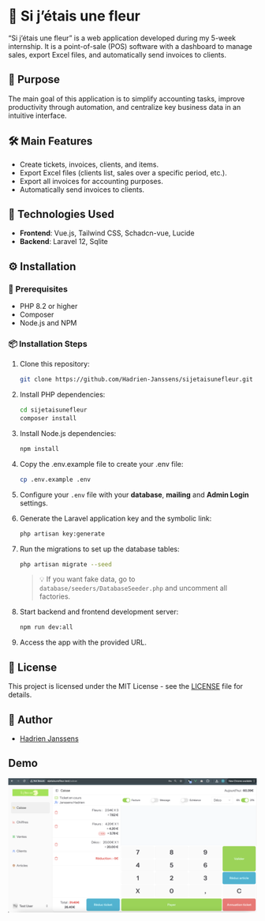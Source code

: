 # 📝 Si j’étais une fleur

“Si j’étais une fleur” is a web application developed during my 5-week internship. It is a point-of-sale (POS) software with a dashboard to manage sales, export Excel files, and automatically send invoices to clients.

## 🎯 Purpose

The main goal of this application is to simplify accounting tasks, improve productivity through automation, and centralize key business data in an intuitive interface.

## 🛠️ Main Features

- Create tickets, invoices, clients, and items.
- Export Excel files (clients list, sales over a specific period, etc.).
- Export all invoices for accounting purposes.
- Automatically send invoices to clients.

## 🧰 Technologies Used

- **Frontend**: Vue.js, Tailwind CSS, Schadcn-vue, Lucide
- **Backend**: Laravel 12, Sqlite

## ⚙️ Installation

### 🔧 Prerequisites

- PHP 8.2 or higher
- Composer
- Node.js and NPM

### 📦 Installation Steps

1. Clone this repository:

    ```bash
    git clone https://github.com/Hadrien-Janssens/sijetaisunefleur.git
    ```

2. Install PHP dependencies:

    ```bash
    cd sijetaisunefleur
    composer install
    ```

3. Install Node.js dependencies:

    ```bash
    npm install
    ```

4. Copy the .env.example file to create your .env file:

    ```bash
    cp .env.example .env
    ```

5. Configure your `.env` file with your **database**, **mailing** and **Admin Login** settings.

6. Generate the Laravel application key and the symbolic link:

    ```bash
    php artisan key:generate
    ```

7. Run the migrations to set up the database tables:

    ```bash
    php artisan migrate --seed
    ```

    > 💡 If you want fake data, go to `database/seeders/DatabaseSeeder.php` and uncomment all factories.

8. Start backend and frontend development server:

    ```bash
    npm run dev:all
    ```

9. Access the app with the provided URL.

## 📄 License

This project is licensed under the MIT License - see the [LICENSE](./LICENSE) file for details.

## 👤 Author

- [Hadrien Janssens](https://github.com/Hadrien-Janssens)

## Demo

[![Regarder la démo](https://github.com/Hadrien-Janssens/sijetaisunefleur/raw/main/public/preview.png)](https://github.com/Hadrien-Janssens/sijetaisunefleur/blob/main/public/demo.mov?raw=true)
